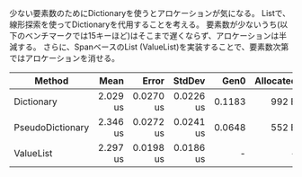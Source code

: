 少ない要素数のためにDictionaryを使うとアロケーションが気になる。
Listで、線形探索を使ってDictionaryを代用することを考える。
要素数が少ないうち(以下のベンチマークでは15キーほど)はそこまで遅くならず、アロケーションは半減する。
さらに、SpanベースのList (ValueList)を実装することで、要素数次第ではアロケーションを消せる。

| Method           | Mean     | Error     | StdDev    | Gen0   | Allocated |
|----------------- |---------:|----------:|----------:|-------:|----------:|
| Dictionary       | 2.029 us | 0.0270 us | 0.0226 us | 0.1183 |     992 B |
| PseudoDictionary | 2.346 us | 0.0272 us | 0.0241 us | 0.0648 |     552 B |
| ValueList        | 2.297 us | 0.0198 us | 0.0186 us |      - |         - |
